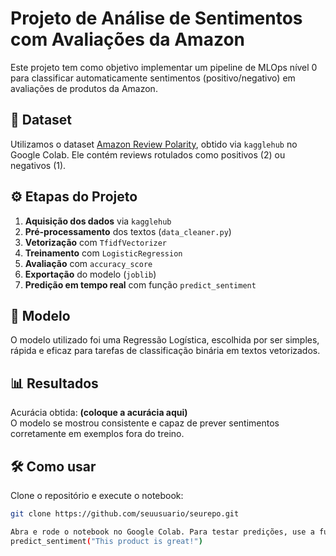 # Projeto de Análise de Sentimentos com Avaliações da Amazon

Este projeto tem como objetivo implementar um pipeline de MLOps nível 0 para classificar automaticamente sentimentos (positivo/negativo) em avaliações de produtos da Amazon.

## 📂 Dataset

Utilizamos o dataset [Amazon Review Polarity](https://www.kaggle.com/datasets/kritanjalijain/amazon-reviews), obtido via `kagglehub` no Google Colab. Ele contém reviews rotulados como positivos (2) ou negativos (1).

## ⚙️ Etapas do Projeto

1. **Aquisição dos dados** via `kagglehub`
2. **Pré-processamento** dos textos (`data_cleaner.py`)
3. **Vetorização** com `TfidfVectorizer`
4. **Treinamento** com `LogisticRegression`
5. **Avaliação** com `accuracy_score`
6. **Exportação** do modelo (`joblib`)
7. **Predição em tempo real** com função `predict_sentiment`

## 🧠 Modelo

O modelo utilizado foi uma Regressão Logística, escolhida por ser simples, rápida e eficaz para tarefas de classificação binária em textos vetorizados.

## 📊 Resultados

Acurácia obtida: **(coloque a acurácia aqui)**  
O modelo se mostrou consistente e capaz de prever sentimentos corretamente em exemplos fora do treino.

## 🛠 Como usar

Clone o repositório e execute o notebook:

```bash
git clone https://github.com/seuusuario/seurepo.git

Abra e rode o notebook no Google Colab. Para testar predições, use a função:
predict_sentiment("This product is great!")
